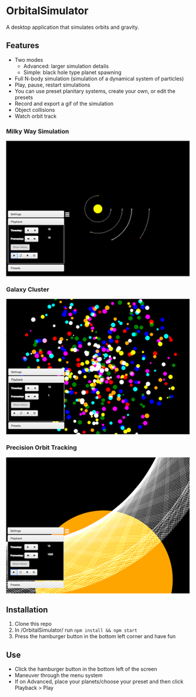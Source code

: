 # OrbitalSimulator
A desktop application that simulates orbits and gravity.

## Features
- Two modes
     - Advanced: larger simulation details
     - Simple: black hole type planet spawning
- Full N-body simulation (simulation of a dynamical system of particles)
- Play, pause, restart simulations
- You can use preset planitary systems, create your own, or edit the presets
- Record and export a gif of the simulation
- Object collisions
- Watch orbit track

### Milky Way Simulation
![Milky Way Simulation](images/milkyway.png)

### Galaxy Cluster
![Galaxy Cluster](images/cluster.png)

### Precision Orbit Tracking
![Orbit Tracking Precision](images/orbitTrackingCloseup.png)

## Installation

1. Clone this repo
2. In /OrbitalSimulator/ run `npm install && npm start`
3. Press the hamburger button in the bottom left corner and have fun

## Use
- Click the hamburger button in the bottom left of the screen
- Maneuver through the menu system
- If on Advanced, place your planets/choose your preset and then click Playback > Play 
